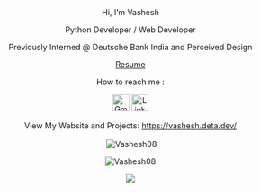 
 
<div align="center">
 Hi, I’m Vashesh

Python Developer / Web Developer

Previously Interned @ Deutsche Bank India and Perceived Design

<a href="https://vashesh.deta.dev/resume"  target="_blank" rel="noopener noreferrer"> Resume </a>

 How to reach me :

  <a href="mailto:vashesh2001@gmail.com" target="_blank" rel="noopener noreferrer"><img src="https://vashesh.deta.dev/static/Gmail.png" alt="Gmail" style="height:30px;"></a>
  <a href="https://www.linkedin.com/in/vashesh-jogani" target="_blank" rel="noopener noreferrer"><img src="https://vashesh.deta.dev/static/Linkedin.png" alt="LinkedIn" style="height:30px;"></a>
  
View My Website and Projects: 
<a href="https://vashesh.deta.dev/"  target="_blank" rel="noopener noreferrer"> https://vashesh.deta.dev/</a>

<!--a href="https://personal-portfolio-website-lon7.onrender.com"  target="_blank" rel="noopener noreferrer"> https://personal-portfolio-website-lon7.onrender.com</a


<p><img align="center" src="https://github-readme-stats-one-khaki.vercel.app/api/top-langs?username=Vashesh08&show_icons=true&locale=en" alt="Vashesh08" /></p>
![GitHub stats](https://github-readme-stats-one-khaki.vercel.app/api?username=Vashesh08&show_icons=true&theme=tokyonight)
![Top Langs](https://github-readme-stats-one-khaki.vercel.app/api/top-langs/?username=Vashesh08&theme=tokyonight)
-->

<div align="center">
<p>&nbsp;<img align="center" src="https://github-readme-stats-one-khaki.vercel.app/api?username=Vashesh08&show_icons=true&locale=en" alt="Vashesh08" /></p>

<p><img align="center" src="https://github-readme-streak-stats.herokuapp.com/?user=Vashesh08&" alt="Vashesh08" /></p>

![](https://komarev.com/ghpvc/?username=Vashesh08&color=brightgreen&style=flat)

<!---
Vashesh08/Vashesh08 is a ✨ special ✨ repository because its `README.md` (this file) appears on your GitHub profile.
You can click the Preview link to take a look at your changes.
--->
